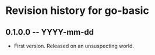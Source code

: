 # Revision history for go-basic

## 0.1.0.0 -- YYYY-mm-dd

* First version. Released on an unsuspecting world.
